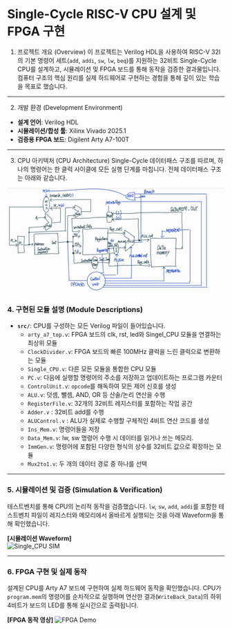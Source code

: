 # Single-Cycle RISC-V CPU 설계 및 FPGA 구현

1. 프로젝트 개요 (Overview)
이 프로젝트는 Verilog HDL을 사용하여 RISC-V 32I의 기본 명령어 세트(`add`, `addi`, `sw`, `lw`, `beq`)를 지원하는 32비트 Single-Cycle CPU를 설계하고, 시뮬레이션 및 FPGA 보드를 통해 동작을 검증한 결과물입니다. 컴퓨터 구조의 핵심 원리를 실제 하드웨어로 구현하는 경험을 통해 깊이 있는 학습을 목표로 했습니다.

---

 2. 개발 환경 (Development Environment)
* **설계 언어**: Verilog HDL
* **시뮬레이션/합성 툴**: Xilinx Vivado 2025.1
* **검증용 FPGA 보드**: Digilent Arty A7-100T

---

 3. CPU 아키텍처 (CPU Architecture)
Single-Cycle 데이터패스 구조를 따르며, 하나의 명령어는 한 클럭 사이클에 모든 실행 단계를 마칩니다. 전체 데이터패스 구조는 아래와 같습니다.

![Datapath](doc/CPU_Architecture.jpg)  




### 4. 구현된 모듈 설명 (Module Descriptions)
* **`src/`**: CPU를 구성하는 모든 Verilog 파일이 들어있습니다.
    * `arty_a7_top.v`: FPGA 보드의 clk, rst, led와 Singel_CPU 모듈을 연결하는 최상위 모듈
    * `ClockDivider.v`: FPGA 보드의 빠른 100MHz 클럭을 느린 클럭으로 변환하는 모듈
    * `Single_CPU.v`: 다른 모든 모듈을 통합한 CPU 모듈
    * `PC.v`: 다음에 실행할 명령어의 주소를 저장하고 업데이트하는 프로그램 카운터
    * `ControlUnit.v`: `opcode`를 해독하여 모든 제어 신호를 생성
    * `ALU.v`: 덧셈, 뺄셈, AND, OR 등 산술/논리 연산을 수행
    * `RegisterFile.v`: 32개의 32비트 레지스터를 포함하는 작업 공간
    * `Adder.v` : 32비트 add를 수행
    * `ALUControl.v` : ALU가 실제로 수행할 구체적인 4비트 연산 코드를 생성
    * `Ins_Mem.v`: 명령어들을 저장
    * `Data_Mem.v`: lw, sw 명령어 수행 시 데이터를 읽거나 쓰는 메모리.
    * `ImmGen.v`: 명령어에 포함된 다양한 형식의 상수를 32비트 값으로 확장하는 모듈
    * `Mux2to1.v`: 두 개의 데이터 경로 중 하나를 선택

---

### 5. 시뮬레이션 및 검증 (Simulation & Verification)
테스트벤치를 통해 CPU의 논리적 동작을 검증했습니다. `lw`, `sw`, `add`, `addi`를 포함한 테스트벤치 파일이 레지스터와 메모리에서 올바르게 실행되는 것을 아래 Waveform을 통해 확인했습니다.

**[시뮬레이션 Waveform]**   
<img width="1156" height="377" alt="Single_CPU SIM" src="https://github.com/user-attachments/assets/f37a1589-44e7-4277-a042-648905b4b338" />

---

### 6. FPGA 구현 및 실제 동작
설계된 CPU를 Arty A7 보드에 구현하여 실제 하드웨어 동작을 확인했습니다. CPU가 `program.mem`의 명령어를 순차적으로 실행하며 연산한 결과(`WriteBack_Data`)의 하위 4비트가 보드의 LED를 통해 실시간으로 출력됩니다.

**[FPGA 동작 영상]** ![FPGA Demo](doc/FPGA_LED.gif)  
